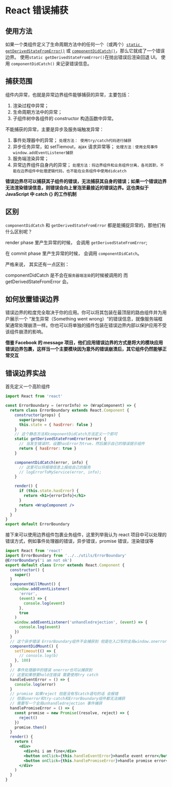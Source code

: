 # React 错误捕获

## 使用方法

如果一个类组件定义了生命周期方法中的任何一个（或两个）[`static getDerivedStateFromError()`](https://react.css88.com/docs/react-component.html#static-getderivedstatefromerror) 或 [`componentDidCatch()`](https://react.css88.com/docs/react-component.html#componentdidcatch)，那么它就成了一个错误边界。 使用`static getDerivedStateFromError()`在抛出错误后渲染回退 UI。 使用 `componentDidCatch()` 来记录错误信息。

## 捕获范围

组件内异常，也就是异常边界组件能够捕获的异常，主要包括：

1. 渲染过程中异常；
2. 生命周期方法中的异常；
3. 子组件树中各组件的 constructor 构造函数中异常。

不能捕获的异常，主要是异步及服务端触发异常：

1. 事件处理器中的异常；
   `处理方法： 使用try/catch代码进行捕获`
2. 异步任务异常，如 setTiemout，ajax 请求异常等；
   `处理方法：使用全局事件window.addEventListener捕获`
3. 服务端渲染异常；
4. 异常边界组件自身内的异常；
   `处理方法：将边界组件和业务组件分离，各司其职，不能在边界组件中处理逻辑代码，也不能在业务组件中使用didcatch`

**错误边界尽可以捕获其子组件的错误，无法捕获其自身的错误；如果一个错误边界无法渲染错误信息，则错误会向上冒泡至最接近的错误边界。这也类似于 JavaScript 中 catch {} 的工作机制**

## 区别

`componentDidCatch` 和 `getDerivedStateFromError` 都是能捕捉异常的，那他们有什么区别呢？

render phase 里产生异常的时候， 会调用 `getDerivedStateFromError`;

在 commit phase 里产生异常的时候， 会调用 `componentDidCatch`。

严格来说， 其实还有一点区别：

componentDidCatch 是不会在`服务器端渲染`的时候被调用的 而 getDerivedStateFromError 会。

## 如何放置错误边界

错误边界的粒度完全取决于你的应用。你可以将其包装在最顶层的路由组件并为用户展示一个 “发生异常（Something went wrong）“的错误信息，就像服务端框架通常处理崩溃一样。你也可以将单独的插件包装在错误边界内部以保护应用不受该组件崩溃的影响。

**借鉴 Facebook 的 message 项目，他们应用错误边界的方式是将大的模块应用错误边界包裹，这样当一个主要模块因为意外的错误崩溃后，其它组件仍然能够正常交互**

## 错误边界实战

首先定义一个高阶组件

```jsx
import React from 'react'

const ErrorBoundary = (errorInfo) => (WrapComponent) => {
  return class ErrorBoundary extends React.Component {
    constructor(props) {
      super(props)
      this.state = { hasError: false }
    }
    // 这个静态方法和componentDidCatch方法定义一个即可
    static getDerivedStateFromError(error) {
      // 当发生错误时，设置hasError为true，然后展示自己的错误提示组件
      return { hasError: true }
    }

    componentDidCatch(error, info) {
      // 这里可以将报错信息上报给自己的服务
      // logErrorToMyService(error, info);
    }

    render() {
      if (this.state.hasError) {
        return <h1>{errorInfo}</h1>
      }
      return <WrapComponent />
    }
  }
}
export default ErrorBoundary
```

接下来可以使用边界组件包裹业务组件，这里列举我认为 react 项目中可以处理的错误方式，例如事件处理器的错误，异步错误，promise 错误，渲染错误等

```jsx
import React from 'react'
import ErrorBoundary from '../../utils/ErrorBoundary'
@ErrorBoundary('i am not ok')
export default class Error extends React.Component {
  constructor() {
    super()
  }
  componentWillMount() {
    window.addEventListener(
      'error',
      (event) => {
        console.log(event)
      },
      true
    )
    window.addEventListener('unhandledrejection', (event) => {
      console.log(event)
    })
  }
  // 这个异步错误 ErrorBoundary组件不会捕获到 但是在入口写的全局window.onerror事件捕获到了
  componentDidMount() {
    setTimeout(() => {
      // console.log(b)
    }, 100)
  }
  // 事件处理器中的错误 onerror也可以捕获到
  // 这里如果想要hold住错误 需要使用try catch
  handleEventError = () => {
    console.log(error)
  }
  // promise 如果reject 但是没有写catch语句的话 会报错
  // 但是onerror和try-catch和ErrorBoundary组件都无法捕获
  // 需要写一个全局unhandledrejection 事件捕获
  handlePromiseError = () => {
    const promise = new Promise((resolve, reject) => {
      reject()
    })
    promise.then()
  }
  render() {
    return (
      <div>
        <div>hi i am fine</div>
        <button onClick={this.handleEventError}>handle event error</button>
        <button onClick={this.handlePromiseError}>handle promise error</button>
      </div>
    )
  }
}
```
